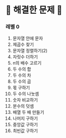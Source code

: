 # 🎊 해결한 문제 🎉

### 레벨 0
1. 문자열 안에 문자
2. 제곱수 찾기
3. 문자열 정렬하기(2)
4. 자릿수 더하기
5. n의 배수 고르기
6. 두 수의 합
7. 두 수의 차
8. 두 수의 곱
9. 몫 구하기
10. 두 수의 나눗셈
11. 숫자 비교하기
12. 분수의 덧셈
13. 배열 두 배 만들기
14. 나머지 구하기
15. 중앙값 구하기
16. 최빈값 구하기